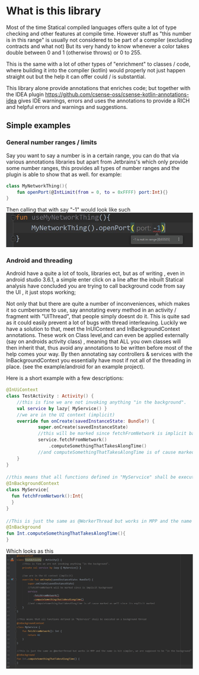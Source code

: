 # What is this library

Most of the time Statical compiled languages offers quite a lot of type checking and other features at compile time. 
However stuff as "this number is in this range" is usually not considered to be part of a compiler (excluding contracts and what not)
But its very handy to know whenever a color takes double between 0 and 1 (otherwise throws) or 0 to 255.

This is the same with a lot of other types of "enrichment"  to classes / code, where building it into the compiler (kotlin) would properly not just happen straight out but the help it can offer could / is substantial.

This library alone provide annotations that enriches code; but together with the IDEA plugin 
https://github.com/csense-oss/csense-kotlin-annotations-idea
gives IDE warnings, errors and uses the annotations to provide a RICH and helpful errors and warnings and suggestions.

## Simple examples


### General number ranges / limits

Say you want to say a number is in a certain range, you can do that via various annotations libraries but apart from Jetbrains's which only provide some number ranges, this provides all types of number ranges and the plugin is able to show that as well.
for example:
```kotlin
class MyNetworkThing(){ 
    fun openPort(@IntLimit(from = 0, to = 0xFFFF) port:Int){}
}
```
Then calling that with say "-1" would look like such
![Image example of -1 being invalid range](./images/rangeexample.jpg)



### Android and threading
Android have a quite a lot of tools, libraries ect, 
but as of writing , even in android studio 3.6.1, a simple enter click on a line after the inbuilt Statical analysis have concluded you are trying to call background code from say the UI , it just stops working; 

Not only that but there are quite a number of inconveniences, which makes it so cumbersome to use, say annotating every method in an activity / fragment with "UIThread", that people simply doesnt do it.
This is quite sad as it could easily prevent a lot of bugs with thread interleaving.
Luckily we have a solution to that, meet the InUIContext and InBackgroundContext annotations. These work on Class level,and can even be applied externally (say on androids activity class) , meaning that ALL you own classes will then inherit that, thus avoid any annotations to be written before most of the help comes your way.
By then annotating say controllers & services with the InBackgroundContext you essentially have most if not all of the threading in place.
(see the example/android  for an example project).

Here is a short example with a few descriptions:
```kotlin
@InUiContext
class TestActivity : Activity() {
    //this is fine we are not invoking anything "in the background".
    val service by lazy{ MyService() }
    //we are in the UI context (implicit)
    override fun onCreate(savedInstanceState: Bundle?) {
            super.onCreate(savedInstanceState)
            //this will be marked since fetchFromNetwork is implicit background
            service.fetchFromNetwork()
                .computeSomethingThatTakesAlongTime()    
            //and computeSomethingThatTakesAlongTime is of cause marked as well since its explicit marked
    }
}

//this means that all functions defined in "MyServcice" shall be executed on a background thread
@InBackgroundContext
class MyService{
  fun fetchFromNetwork():Int{
  }
}

//This is just the same as @WorkerThread but works in MPP and the name is bit simpler, we are supposed to be "in the background" 
@InBackground
fun Int.computeSomethingThatTakesAlongTime(){
}
```
Which looks as this
![Image example of the above snippet](./images/android-threading-example.jpg)
